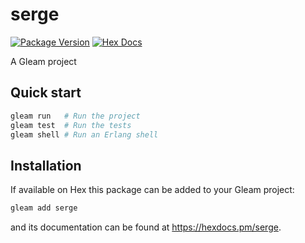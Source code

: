 # serge

[![Package Version](https://img.shields.io/hexpm/v/serge)](https://hex.pm/packages/serge)
[![Hex Docs](https://img.shields.io/badge/hex-docs-ffaff3)](https://hexdocs.pm/serge/)

A Gleam project

## Quick start

```sh
gleam run   # Run the project
gleam test  # Run the tests
gleam shell # Run an Erlang shell
```

## Installation

If available on Hex this package can be added to your Gleam project:

```sh
gleam add serge
```

and its documentation can be found at <https://hexdocs.pm/serge>.
